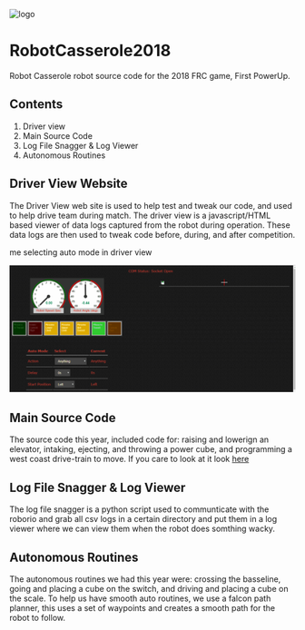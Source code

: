 
![logo](http://robotcasserole.org/wp-content/uploads/2017/01/banner_2017_text.png)

# RobotCasserole2018
Robot Casserole robot source code for the 2018 FRC game, First PowerUp.

## Contents
1. Driver view
2. Main Source Code
3. Log File Snagger & Log Viewer
4. Autonomous Routines

## Driver View Website
The Driver View web site is used to help test and tweak our code, and used to help drive team during match. The driver view is a javascript/HTML based viewer of data logs captured from the robot during operation. These data logs are then used to tweak code before, during, and after competition. 

me selecting auto mode in driver view

![Driver View GIF](https://github.com/RobotCasserole1736/RobotCasserole2018/blob/master/GIFs/Driver%20View%20GIf.gif)


## Main Source Code
The source code this year, included code for: raising and lowerign an elevator, intaking, ejecting, and throwing a power cube, and programming a west coast drive-train to move. If you care to look at it look [here](https://github.com/RobotCasserole1736/RobotCasserole2018/tree/master/RobotCasserole2018/src/org/usfirst/frc/team1736/robot) 

## Log File Snagger & Log Viewer
The log file snagger is a python script used to  communticate with the roborio and grab all csv logs in a certain directory and put them in a log viewer where we can view them when the robot does somthing wacky.

## Autonomous Routines
The autonomous routines we had this year were: crossing the basseline, going and placing a cube on the switch, and driving and placing a cube on the scale. To help us have smooth auto routines, we use a falcon path planner, this uses a set of waypoints and creates a smooth path for the robot to follow. 
